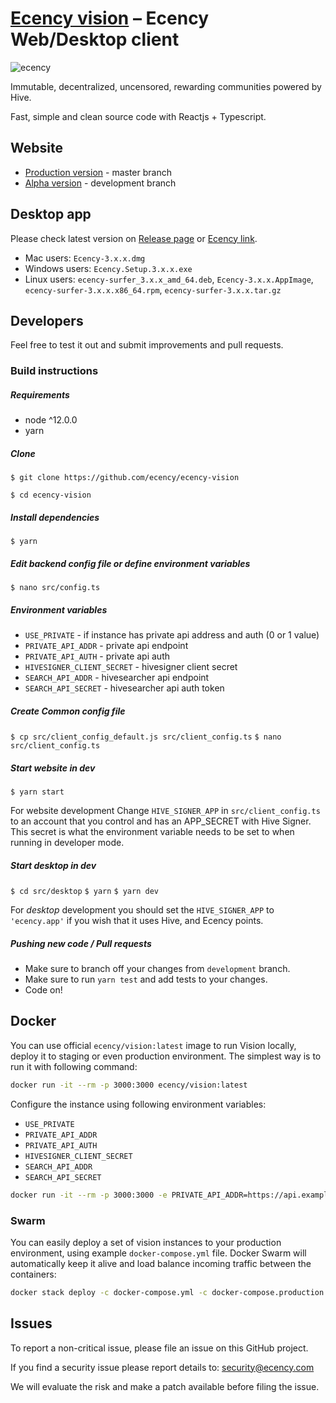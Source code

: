 # [Ecency vision][ecency_vision] – Ecency Web/Desktop client

![ecency](https://raw.githubusercontent.com/ecency/ecency-vision/development/public/github-cover.png?token=AAI7QTDQXRWRZFJ2W4QH6LC7VVA3I)

Immutable, decentralized, uncensored, rewarding communities powered by Hive.

Fast, simple and clean source code with Reactjs + Typescript.

## Website

- [Production version][ecency_vision] - master branch
- [Alpha version][ecency_alpha] - development branch

## Desktop app

Please check latest version on [Release page][ecency_release] or [Ecency link][ecency_desktop].

- Mac users: `Ecency-3.x.x.dmg`
- Windows users: `Ecency.Setup.3.x.x.exe`
- Linux users: `ecency-surfer_3.x.x_amd_64.deb`, `Ecency-3.x.x.AppImage`, `ecency-surfer-3.x.x.x86_64.rpm`, `ecency-surfer-3.x.x.tar.gz`

## Developers

Feel free to test it out and submit improvements and pull requests.

### Build instructions

##### Requirements

- node ^12.0.0
- yarn

##### Clone 
`$ git clone https://github.com/ecency/ecency-vision`

`$ cd ecency-vision`

##### Install dependencies
`$ yarn`

##### Edit backend config file or define environment variables
`$ nano src/config.ts`

##### Environment variables

* `USE_PRIVATE` -  if instance has private api address and auth (0 or 1 value)
* `PRIVATE_API_ADDR` - private api endpoint
* `PRIVATE_API_AUTH` - private api auth
* `HIVESIGNER_CLIENT_SECRET` -  hivesigner client secret
* `SEARCH_API_ADDR` - hivesearcher api endpoint
* `SEARCH_API_SECRET` - hivesearcher api auth token

##### Create Common config file 
`$ cp src/client_config_default.js src/client_config.ts`
`$ nano src/client_config.ts`

##### Start website in dev
`$ yarn start`

For website development Change ```HIVE_SIGNER_APP``` in ```src/client_config.ts``` to an account that you control and
has an APP_SECRET with Hive Signer. This secret is what the environment variable needs to be set to when running in
developer mode.


##### Start desktop in dev
`$ cd src/desktop`
`$ yarn`
`$ yarn dev`

For *desktop* development you should set the ```HIVE_SIGNER_APP``` to ```'ecency.app'``` if you wish that it uses Hive,
and Ecency points.

##### Pushing new code / Pull requests

- Make sure to branch off your changes from `development` branch.
- Make sure to run `yarn test` and add tests to your changes.
- Code on!

## Docker

You can use official `ecency/vision:latest` image to run Vision locally, deploy it to staging or even production environment. The simplest way is to run it with following command:

```bash
docker run -it --rm -p 3000:3000 ecency/vision:latest
```

Configure the instance using following environment variables:
 * `USE_PRIVATE`
 * `PRIVATE_API_ADDR`
 * `PRIVATE_API_AUTH`
 * `HIVESIGNER_CLIENT_SECRET`
 * `SEARCH_API_ADDR`
 * `SEARCH_API_SECRET`

```bash
docker run -it --rm -p 3000:3000 -e PRIVATE_API_ADDR=https://api.example.com -e PRIVATE_API_AUTH=verysecretpassword ecency/vision:latest
```

### Swarm

You can easily deploy a set of vision instances to your production environment, using example `docker-compose.yml` file. Docker Swarm will automatically keep it alive and load balance incoming traffic between the containers:

```bash
docker stack deploy -c docker-compose.yml -c docker-compose.production.yml vision
```

## Issues

To report a non-critical issue, please file an issue on this GitHub project.

If you find a security issue please report details to: security@ecency.com

We will evaluate the risk and make a patch available before filing the issue.

[//]: # 'LINKS'
[ecency_vision]: https://ecency.com
[ecency_desktop]: https://desktop.ecency.com
[ecency_alpha]: https://alpha.ecency.com
[ecency_release]: https://github.com/ecency/ecency-vision/releases
